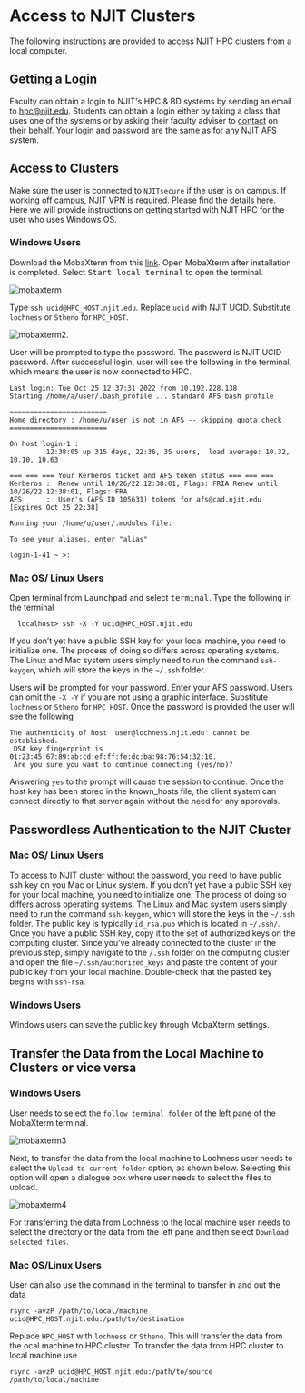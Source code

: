 # Access to NJIT Clusters
The following instructions are provided to access NJIT HPC clusters from a local computer.
## Getting a Login
Faculty can obtain a login to NJIT's HPC & BD systems by sending an email to [hpc@njit.edu](mailto:hpc@njit.edu). Students can obtain a login either by taking a class that uses one of the systems or by asking their faculty adviser to [contact](mailto:hpc@njit.edu) on their behalf. Your login and password are the same as for any NJIT AFS system.
## Access to Clusters
Make sure the user is connected to `NJITsecure` if the user is on campus. If working off campus, NJIT VPN is required. Please find the details [here](https://ist.njit.edu/vpn).
Here we will provide instructions on getting started with NJIT HPC for the user who uses Windows OS.

### Windows Users
Download the MobaXterm from this [link](https://ist.njit.edu/software-available-download/). 
Open MobaXterm after installation is completed. 
Select <kbd>Start local terminal</kbd> to open the terminal.

![mobaxterm](img/Mobaxterm.png)

Type `ssh ucid@HPC_HOST.njit.edu`. Replace `ucid` with NJIT UCID. Substitute `lochness` or `Stheno` for `HPC_HOST`.

![mobaxterm2](img/Mobaxterm2.png). 

User will be prompted to type the password. The password is NJIT UCID password.
After successful login, user will see the following in the terminal, which means the user is now connected to HPC.

```
Last login: Tue Oct 25 12:37:31 2022 from 10.192.228.138
Starting /home/a/user/.bash_profile ... standard AFS bash profile

========================
Home directory : /home/u/user is not in AFS -- skipping quota check
========================

On host login-1 :
         12:38:05 up 315 days, 22:36, 35 users,  load average: 10.32, 10.10, 10.63

=== === === Your Kerberos ticket and AFS token status === === ===
Kerberos :  Renew until 10/26/22 12:38:01, Flags: FRIA Renew until 10/26/22 12:38:01, Flags: FRA
AFS      :  User's (AFS ID 105631) tokens for afs@cad.njit.edu [Expires Oct 25 22:38]

Running your /home/u/user/.modules file:

To see your aliases, enter "alias"

login-1-41 ~ >:
```

### Mac OS/ Linux Users

Open terminal from <kbd>Launchpad</kbd> and select <kbd>terminal</kbd>.
Type the following in the terminal  
```
  localhost> ssh -X -Y ucid@HPC_HOST.njit.edu  
```
If you don’t yet have a public SSH key for your local machine, you need to initialize one. The process of doing so differs across operating systems. The Linux and Mac system users simply need to run the command `ssh-keygen`, which will store the keys in the `~/.ssh` folder.

Users will be prompted for your password. Enter your AFS password. Users can omit the `-X -Y` if you are not using a graphic interface. Substitute `lochness` or `Stheno` for `HPC_HOST`.
Once the password is provided the user will see the following

```
The authenticity of host 'user@lochness.njit.edu' cannot be established.
 DSA key fingerprint is 01:23:45:67:89:ab:cd:ef:ff:fe:dc:ba:98:76:54:32:10. 
 Are you sure you want to continue connecting (yes/no)?
```
  
Answering `yes` to the prompt will cause the session to continue. Once the host key has been stored in the known_hosts file, the client system can connect directly to that server again without the need for any approvals. 

## Passwordless Authentication to the NJIT Cluster
### Mac OS/ Linux Users
To access to NJIT cluster without the password, you need to have public ssh key on you Mac or Linux system. If you don’t yet have a public SSH key for your local machine, you need to initialize one. The process of doing so differs across operating systems. The Linux and Mac system users simply need to run the command `ssh-keygen`, which will store the keys in the `~/.ssh` folder. The public key is typically `id_rsa.pub` which is located in `~/.ssh/`.
Once you have a public SSH key, copy it to the set of authorized keys on the computing cluster. Since you’ve already connected to the cluster in the previous step, simply navigate to the `/.ssh` folder on the computing cluster and open the file `~/.ssh/authorized_keys` and paste the content of your public key from your local machine. Double-check that the pasted key begins with `ssh-rsa`.
### Windows Users
Windows users can save the public key through MobaXterm settings.

## Transfer the Data from the Local Machine to Clusters or vice versa 
### Windows Users
User needs to select the `follow terminal folder` of the left pane of the MobaXterm terminal. 

![mobaxterm3](img/Mobaxterm3.png)

Next, to transfer the data from the local machine to Lochness user needs to select the `Upload to current folder` option, as shown below. Selecting this option will open a dialogue box where user needs to select the files to upload.

![mobaxterm4](img/Mobaxterm4.png)

For transferring the data from Lochness to the local machine user needs to select the directory or the data from the left pane and then select `Download selected files`.

### Mac OS/Linux Users
User can also use the command in the terminal to transfer in and out the data 
 
```
rsync -avzP /path/to/local/machine ucid@HPC_HOST.njit.edu:/path/to/destination
```
Replace `HPC_HOST` with `lochness` or `Stheno`. This will transfer the data from the ocal machine to HPC cluster. 
To transfer the data from HPC cluster to local machine use
  
```
rsync -avzP ucid@HPC_HOST.njit.edu:/path/to/source /path/to/local/machine
```



